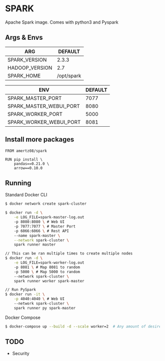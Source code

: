 # SPARK

Apache Spark image. Comes with python3 and Pyspark

## Args & Envs

| ARG | DEFAULT |
|-|-|
| SPARK_VERSION | 2.3.3 |
| HADOOP_VERSION | 2.7 |
| SPARK_HOME | /opt/spark |

| ENV | DEFAULT |
|-|-|
| SPARK_MASTER_PORT | 7077 |
| SPARK_MASTER_WEBUI_PORT | 8080 |
| SPARK_WORKER_PORT | 5000 |
| SPARK_WORKER_WEBUI_PORT | 8081 |

## Install more packages

```Dockefile
FROM amertz08/spark

RUN pip install \
    pandas==0.21.0 \
    arrow==0.10.0
```

## Running

Standard Docker CLI

```bash
$ docker network create spark-cluster

$ docker run -d \
    -e LOG_FILE=spark-master-log.out
    -p 8080:8080 \ # Web UI
    -p 7077:7077 \ # Master Port
    -p 6066:6066 \ # Rest API
    --name spark-master \
    --network spark-cluster \
    spark runner master

// This can be ran multiple times to create multiple nodes
$ docker run -d \
    -e LOG_FILE=spark-worker-log.out
    -p 8081 \ # Map 8081 to random
    -p 5000 \ # Map 5000 to random
    --network spark-cluster \
    spark runner worker spark-master

// Run PySpark
$ docker run -it \
    -p 4040:4040 \ # Web UI
    --network spark-cluster \
    spark runner py spark-master
```

Docker Compose

```bash
$ docker-compose up --build -d --scale worker=2  # Any amount of desired workers
```

## TODO
- Security

